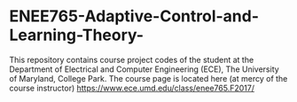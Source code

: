 # ENEE765-Adaptive-Control-and-Learning-Theory-
This repository contains course project codes of the student at the Department of Electrical and Computer Engineering (ECE), The University of Maryland, College Park. The course page is located here (at mercy of the course instructor) https://www.ece.umd.edu/class/enee765.F2017/
